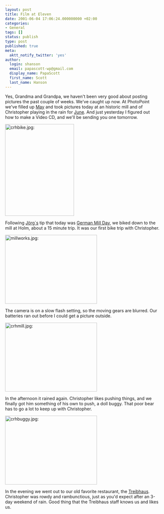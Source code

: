 ```yaml
---
layout: post
title: Film at Eleven
date: 2001-06-04 17:06:24.000000000 +02:00
categories:
- General
tags: []
status: publish
type: post
published: true
meta:
  aktt_notify_twitter: 'yes'
author:
  login: shanson
  email: papascott-wp@gmail.com
  display_name: PapaScott
  first_name: Scott
  last_name: Hanson
---
```

<p>Yes, Grandma and Grandpa, we haven't been very good about posting pictures the past couple of weeks. We've caught up now. At PhotoPoint we've filled up <a href="http://albums.photopoint.com/j/AlbumIndex?u=185392&a=12820285&f=0">May</a> and took pictures today at an historic mill and of Christopher playing in the rain for <a href="http://albums.photopoint.com/j/AlbumIndex?u=185392&a=13155765&f=0">June</a>. And just yesterday I figured out how to make a Video CD, and we'll be sending you one tomorrow.</p>
<p><img src="https://res.cloudinary.com/papascott/image/upload/wordpress/wp-content/uploads/2001/06/crhbike.jpg" height="300" width="225" border="0" alt="crhbike.jpg: " /></p>
<p>Following <a href="http://www.schockwellenreiter.de/2001/06/03.html">Jörg`s</a> tip that today was <a href="http://www.muehlen-dgm-ev.de/teilnehmer/start.htm">German Mill Day</a>, we biked down to the mill at Holm, about a 15 minute trip. It was our first bike trip with Christopher. </p>
<p><img src="https://res.cloudinary.com/papascott/image/upload/wordpress/wp-content/uploads/2001/06/millworks.jpg" height="225" width="300" border="0" alt="millworks.jpg: " /></p>
<p>The camera is on a slow flash setting, so the moving gears are blurred. Our batteries ran out before I could get a picture outside.</p>
<p><img src="https://res.cloudinary.com/papascott/image/upload/wordpress/wp-content/uploads/2001/06/crhmill.jpg" height="225" width="300" border="0" alt="crhmill.jpg: " /></p>
<p>In the afternoon it rained again. Christopher likes pushing things, and we finally got him something of his own to push, a doll buggy. That poor bear has to go a lot to keep up with Christopher.</p>
<p><img src="https://res.cloudinary.com/papascott/image/upload/wordpress/wp-content/uploads/2001/06/crhbuggy.jpg" height="225" width="300" border="0" alt="crhbuggy.jpg: " /></p>
<p>In the evening we went out to our old favorite restaurant, the <a href="http://www.treibhaus-marxen.de">Treibhaus</a>. Christopher was rowdy and rambunctious, just as you'd expect after an 3-day weekend of rain. Good thing that the Treibhaus staff knows us and likes us.</p>
